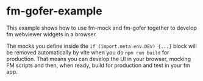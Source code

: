 # fm-gofer-example

This example shows how to use fm-mock and fm-gofer together to develop fm
webviewer widgets in a browser.

The mocks you define inside the `if (import.meta.env.DEV) {...}` block will be
removed automatically by vite when you do `npm run build` for production. That
means you can develop the UI in your browser, mocking FM scripts and then, when
ready, build for production and test in your fm app.
